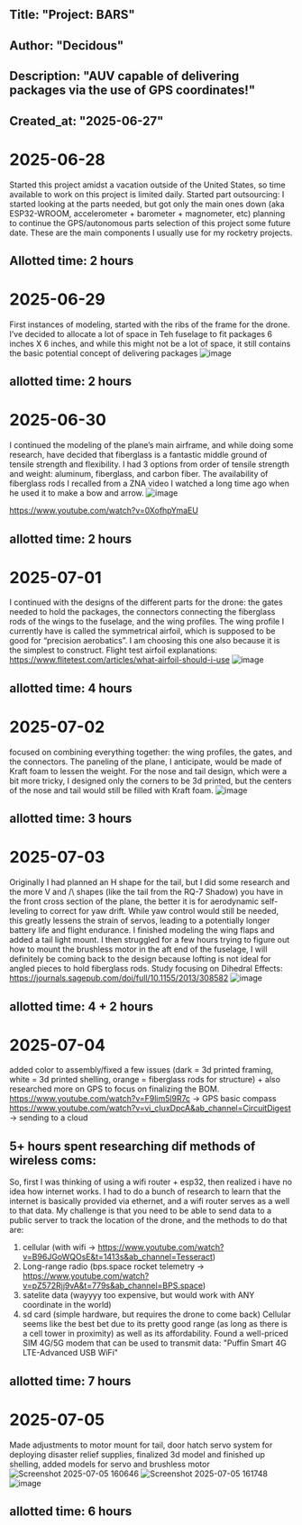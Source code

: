
## Title: "Project: BARS"
## Author: "Decidous"
## Description: "AUV capable of delivering packages via the use of GPS coordinates!"
## Created_at: "2025-06-27"

# 2025-06-28
Started this project amidst a vacation outside of the United States, so time available to work on this project is limited daily. Started part outsourcing: I started looking at the parts needed, but got only the main ones down (aka ESP32-WROOM, accelerometer + barometer + magnometer, etc) planning to continue the GPS/autonomous parts selection of this project some future date. These are the main components I usually use for my rocketry projects.
## Allotted time: 2 hours

# 2025-06-29
First instances of modeling, started with the ribs of the frame for the drone. I’ve decided to allocate a lot of space in Teh fuselage to fit packages 6 inches X 6 inches, and while this might not be a lot of space, it still contains the basic potential concept of delivering packages 
![image](https://github.com/user-attachments/assets/8f77f4c7-f5d6-4931-bbc0-fb41a828faeb)
## allotted time: 2 hours

# 2025-06-30
I continued the modeling of the plane’s main airframe, and while doing some research, have decided that fiberglass is a fantastic middle ground of tensile strength and flexibility. I had 3 options from order of tensile strength and weight: aluminum, fiberglass, and carbon fiber. The availability of fiberglass rods I recalled from a ZNA video I watched a long time ago when he used it to make a bow and arrow.
![image](https://github.com/user-attachments/assets/aeffc98e-cd12-449a-8b41-b1b3f90b0e1d)

https://www.youtube.com/watch?v=0XofhpYmaEU
## allotted time: 2 hours

# 2025-07-01
I continued with the designs of the different parts for the drone: the gates needed to hold the packages, the connectors connecting the fiberglass rods of the wings to the fuselage, and the wing profiles. The wing profile I currently have is called the symmetrical airfoil, which is supposed to be good for “precision aerobatics”. I am choosing this one also because it is the simplest to construct.
Flight test airfoil explanations: https://www.flitetest.com/articles/what-airfoil-should-i-use
![image](https://github.com/user-attachments/assets/463baa57-82bc-405f-81cb-eec8ed5f2aff)
## allotted time: 4 hours

# 2025-07-02
focused on combining everything together: the wing profiles, the gates, and the connectors. The paneling of the plane, I anticipate, would be made of Kraft foam to lessen the weight. For the nose and tail design, which were a bit more tricky, I designed only the corners to be 3d printed, but the centers of the nose and tail would still be filled with Kraft foam.
![image](https://github.com/user-attachments/assets/8576ea4a-e994-4040-9117-1e5d46609e33)
## allotted time: 3 hours

# 2025-07-03
Originally I had planned an H shape for the tail, but I did some research and the more V and /\ shapes (like the tail from the RQ-7 Shadow) you have in the front cross section of the plane, the better it is for aerodynamic self-leveling to correct for yaw drift. While yaw control would still be needed, this greatly lessens the strain of servos, leading to a potentially longer battery life and flight endurance. I finished modeling the wing flaps and added a tail light mount. I then struggled for a few hours trying to figure out how to mount the brushless motor in the aft end of the fuselage, I will definitely be coming back to the design because lofting is not ideal for angled pieces to hold fiberglass rods.
Study focusing on Dihedral Effects: https://journals.sagepub.com/doi/full/10.1155/2013/308582
![image](https://github.com/user-attachments/assets/24456455-da07-4fb0-b21e-8787ee53a673)
## allotted time: 4 + 2 hours

# 2025-07-04
added color to assembly/fixed a few issues (dark = 3d printed framing, white = 3d printed shelling, orange = fiberglass rods for structure) + also researched more on GPS to focus on finalizing the BOM.
https://www.youtube.com/watch?v=F9lim5l9R7c -> GPS basic compass
https://www.youtube.com/watch?v=vi_cIuxDpcA&ab_channel=CircuitDigest -> sending to a cloud
## 5+ hours spent researching dif methods of wireless coms:
So, first I was thinking of using a wifi router + esp32, then realized i have no idea how internet works. I had to do a bunch of research to learn that the internet is basically provided via ethernet, and a wifi router serves as a well to that data. My challenge is that you need to be able to send data to a public server to track the location of the drone, and the methods to do that are:
1. cellular (with wifi -> https://www.youtube.com/watch?v=B96JGoWQOsE&t=1413s&ab_channel=Tesseract) 
2. Long-range radio (bps.space rocket telemetry -> https://www.youtube.com/watch?v=pZ572Rjj9vA&t=779s&ab_channel=BPS.space)
3. satelite data (wayyyy too expensive, but would work with ANY coordinate in the world)
4. sd card (simple hardware, but requires the drone to come back)
Cellular seems like the best bet due to its pretty good range (as long as there is a cell tower in proximity) as well as its affordability. Found a well-priced SIM 4G/5G modem that can be used to transmit data: "Puffin Smart 4G LTE-Advanced USB WiFi"
## allotted time: 7 hours

# 2025-07-05
Made adjustments to motor mount for tail, door hatch servo system for deploying disaster relief supplies, finalized 3d model and finished up shelling, added models for servo and brushless motor
![Screenshot 2025-07-05 160646](https://github.com/user-attachments/assets/4be03f4c-fa60-40e2-a2cf-153c1ab0fdf6)
![Screenshot 2025-07-05 161748](https://github.com/user-attachments/assets/69bb3873-3ed0-4c0b-b713-98e73c315a9b)
![image](https://github.com/user-attachments/assets/f32f8dc2-d467-45b8-b1ff-182942efee01)
## allotted time: 6 hours

